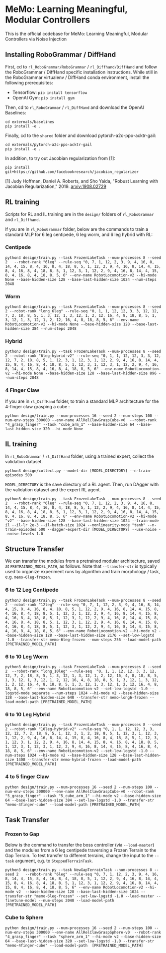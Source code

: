 # MeMo: Learning Meaningful, Modular Controllers

This is the official codebase for MeMo: Learning Meaningful, Modular Controllers via Noise Injection

## Installing RoboGrammar / DiffHand 

First, cd to `rl_RoboGrammar/RoboGrammar` / `rl_Diffhand/DiffHand` and follow the RoboGrammar / DiffHand specific installation instructions.  While still in the RoboGrammar virtualenv / DiffHand conda environment, install the following prerequisites:

- Tensorflow: `pip install tensorflow`
- OpenAI Gym:  `pip install gym`

Then, cd to `rl_RoboGrammar` / `rl_DiffHand` and download the OpenAI Baselines:

  ```
  cd externals/baselines
  pip install -e .
  ```

Finally, cd to the `shared` folder and download pytorch-a2c-ppo-acktr-gail:

  ```
  cd externals/pytorch-a2c-ppo-acktr-gail
  pip install -e .
  ```

In addition, to try out Jacobian regularization from [1]:

  ```
  pip install git+https://github.com/facebookresearch/jacobian_regularizer
  ```

[1] Judy Hoffman, Daniel A. Roberts, and Sho Yaida, "Robust Learning with Jacobian Regularization," 2019. [arxiv:1908.02729](https://arxiv.org/abs/1908.02729)

## RL training

Scripts for RL and IL training are in the `design/` folders of `rl_RoboGrammar` and `rl_Diffhand`.

If you are in `rl_RoboGrammar` folder, below are the commands to train a standard MLP for 6 leg centipede, 6 leg worm, and 6 leg hybrid with RL:

### Centipede
```
python3 design/train.py --task FrozenLakeTask --num-processes 8 --seed 2   --robot-rank "6leg" --rule-seq "0, 7, 1, 12, 2, 3, 9, 4, 16, 8, 14, 4, 15, 8, 4, 16, 8, 4, 18, 8, 5, 1, 12, 2, 9, 4, 16, 8, 14, 4, 15, 8, 4, 16, 8, 4, 18, 8, 5, 1, 12, 3, 1, 12, 2, 9, 4, 16, 8, 14, 4, 15, 8, 4, 16, 8, 4, 18, 8, 5, 6" --env-name RobotLocomotion-v2 --hi-mode None --base-hidden-size 128 --base-last-hidden-size 1024 --num-steps 2048 
```

### Worm
```
python3 design/train.py --task FrozenLakeTask --num-processes 8 --seed 2 --robot-rank "long_6leg" --rule-seq "0, 1, 1, 12, 12, 3, 3, 12, 12, 7, 2, 18, 8, 5, 1, 3, 12, 1, 3, 12, 1, 2, 12, 16, 4, 8, 18, 8, 5, 1, 3, 12, 1, 3, 12, 1, 2, 12, 16, 4, 8, 18, 8, 5, 6" --env-name RobotLocomotion-v2 --hi-mode None --base-hidden-size 128 --base-last-hidden-size 384 --num-steps 2048
```

### Hybrid
```
python3 design/train.py --task FrozenLakeTask --num-processes 8 --seed 2 --robot-rank "6leg-hybrid-v2" --rule-seq "0, 1, 1, 12, 12, 3, 3, 12, 12, 7, 2, 18, 8, 5, 1, 12, 3, 1, 12, 3, 1, 12, 2, 9, 4, 16, 8, 14, 4, 15, 8, 4, 16, 8, 4, 18, 8, 5, 1, 12, 3, 1, 12, 3, 1, 12, 2, 9, 4, 16, 8, 14, 4, 15, 8, 4, 16, 8, 4, 18, 8, 5, 6" --env-name RobotLocomotion-v2 --hi-mode None --base-hidden-size 128 --base-last-hidden-size 896 --num-steps 2048
```

### 4 Finger Claw

If you are in `rl_DiffHand` folder, to train a standard MLP architecture for the 4-finger claw grasping a cube :

```
python design/train.py --num-processes 16 --seed 2 --num-steps 100 --num-env-steps 300000 --env-name AllRelClawGraspCube-v0  --robot-rank "4_grasp_finger" --task "cube_arm_1" --base-hidden-size 64 --base-last-hidden-size 320 --hi-mode None
```

## IL training

In `rl_RoboGrammar` / `rl_DiffHand` folder, using a trained expert, collect the validation dataset. 

```
python3 design/collect.py --model-dir [MODEL_DIRECTORY] --n-train-episodes 500
```

`MODEL_DIRECTORY` is the save directory of a RL agent. Then, run DAgger with the validation dataset and the expert RL agent.

```
python3 design/train.py --task FrozenLakeTask --num-processes 8 --seed 2   --robot-rank "6leg" --rule-seq "0, 7, 1, 12, 2, 3, 9, 4, 16, 8, 14, 4, 15, 8, 4, 16, 8, 4, 18, 8, 5, 1, 12, 2, 9, 4, 16, 8, 14, 4, 15, 8, 4, 16, 8, 4, 18, 8, 5, 1, 12, 3, 1, 12, 2, 9, 4, 16, 8, 14, 4, 15, 8, 4, 16, 8, 4, 18, 8, 5, 6" --env-name RobotLocomotion-v2 --hi-mode "v2" --base-hidden-size 128 --base-last-hidden-size 1024 --train-mode il --il-lr 2e-3 --il-batch-size 1024 --nonlinearity-mode "tanh" --n-train-episodes 500 --dagger-expert-dir [MODEL_DIRECTORY] --use-noise --noise-levels 1.0
```

## Structure Transfer 

We can transfer the modules from a pretrained modular architecture, saved at `PRETRAINED_MODEL_PATH`, as follows. Note that `--transfer-str` is typically used to organize experiment runs by algorithm and train morphology / task, e.g. `memo-6leg-frozen`.

### 6 to 12 Leg Centipede

```
python3 design/train.py --task FrozenLakeTask --num-processes 8 --seed 2 --robot-rank "12leg" --rule-seq "0, 7, 1, 12, 2, 3, 9, 4, 16, 8, 14, 4, 15, 8, 4, 16, 8, 4, 18, 8, 5, 1, 12, 2, 9, 4, 16, 8, 14, 4, 15, 8, 4, 16, 8, 4, 18, 8, 5, 1, 12, 3, 1, 12, 2, 9, 4, 16, 8, 14, 4, 15, 8, 4, 16, 8, 4, 18, 8, 5, 1, 12, 3, 1, 12, 2, 9, 4, 16, 8, 14, 4, 15, 8, 4, 16, 8, 4, 18, 8, 5, 1, 12, 3, 1, 12, 2, 9, 4, 16, 8, 14, 4, 15, 8, 4, 16, 8, 4, 18, 8, 5, 1, 12, 3, 1, 12, 2, 9, 4, 16, 8, 14, 4, 15, 8, 4, 16, 8, 4, 18, 8, 5, 6" --env-name RobotLocomotion-v2 --hi-mode v2 --base-hidden-size 128 --base-last-hidden-size 2176 --set-low-logstd -1.0 --transfer-str memo-6leg-frozen --num-steps 256 --load-model-path [PRETRAINED_MODEL_PATH]
```

### 6 to 10 Leg Worm

```
python3 design/train.py --task FrozenLakeTask --num-processes 8 --seed 2  --robot-rank "long_10leg" --rule-seq  "0, 1, 1, 12, 12, 3, 3, 12, 12, 7, 2, 18, 8, 5, 1, 3, 12, 1, 3, 12, 1, 2, 12, 16, 4, 8, 18, 8, 5, 1, 3, 12, 1, 3, 12, 1, 2, 12, 16, 4, 8, 18, 8, 5, 1, 3, 12, 1, 3, 12, 1, 2, 12, 16, 4, 8, 18, 8, 5, 1, 3, 12, 1, 3, 12, 1, 2, 12, 16, 4, 8, 18, 8, 5, 6" --env-name RobotLocomotion-v2 --set-low-logstd -1.0 --logstd-mode separate --num-steps 1024 --hi-mode v2 --base-hidden-size 128 --base-last-hidden-size 640 --transfer-str memo-long6-frozen --load-model-path [PRETRAINED_MODEL_PATH]
```

### 6 to 10 Leg Hybrid

```
python3 design/train.py --task FrozenLakeTask --num-processes 8 --seed 2 --robot-rank "10leg-hybrid-v2" --rule-seq "0, 1, 1, 12, 12, 3, 3, 12, 12, 7, 2, 18, 8, 5, 1, 12, 3, 1, 2, 18, 8, 5, 1, 12, 3, 1, 12, 3, 1, 12, 2, 9, 4, 16, 8, 14, 4, 15, 8, 4, 16, 8, 4, 18, 8, 5, 1, 12, 3, 1, 12, 3, 1, 12, 2, 9, 4, 16, 8, 14, 4, 15, 8, 4, 16, 8, 4, 18, 8, 5, 1, 12, 3, 1, 12, 3, 1, 12, 2, 9, 4, 16, 8, 14, 4, 15, 8, 4, 16, 8, 4, 18, 8, 5, 6" --env-name RobotLocomotion-v2 --set-low-logstd -1.0 --num-steps 1024 --hi-mode v2 --base-hidden-size 128 --base-last-hidden-size 1408 --transfer-str memo-hybrid-frozen --load-model-path [PRETRAINED_MODEL_PATH]
```

### 4 to 5 finger Claw

```
python design/train.py --num-processes 16 --seed 2 --num-steps 100 --num-env-steps 300000 --env-name AllRelClawGraspCube-v0 --robot-rank "5_grasp_finger" --task "5_cube_arm_1" --hi-mode v2 --base-hidden-size 64 --base-last-hidden-size 384 --set-low-logstd -1.0 --transfer-str "memo-4finger-cube" --load-model-path [PRETRAINED_MODEL_PATH]
```

## Task Transfer

### Frozen to Gap

Below is the command to transfer the boss controller (via `--load-master`) and the modules from a 6 leg centipede traversing a Frozen Terrain to the Gap Terrain. To test transfer to different terrains, change the input to the `--task` argument, e.g. to `SteppedTerrainTask`. 

```
python3 design/train.py --task NewGapTerrainTask --num-processes 8 --seed 2   --robot-rank "6leg" --rule-seq "0, 7, 1, 12, 2, 3, 9, 4, 16, 8, 14, 4, 15, 8, 4, 16, 8, 4, 18, 8, 5, 1, 12, 2, 9, 4, 16, 8, 14, 4, 15, 8, 4, 16, 8, 4, 18, 8, 5, 1, 12, 3, 1, 12, 2, 9, 4, 16, 8, 14, 4, 15, 8, 4, 16, 8, 4, 18, 8, 5, 6" --env-name RobotLocomotion-v2 --hi-mode v2  --base-hidden-size 128 --base-last-hidden-size 1024 --transfer-str "memo-6leg-frozen" --set-low-logstd -1.0 --load-master --finetune-model --num-steps 2048 --load-model-path [PRETRAINED_MODEL_PATH]
```

### Cube to Sphere

```
python design/train.py --num-processes 16 --seed 2 --num-steps 100 --num-env-steps 300000 --env-name AllRelClawGraspSphere-v0  --robot-rank "4_grasp_finger" --task "sphere_arm_1" --hi-mode v2 --base-hidden-size 64 --base-last-hidden-size 320 --set-low-logstd -1.0 --transfer-str "memo-4finger-cube" --load-model-path  [PRETRAINED_MODEL_PATH]
```